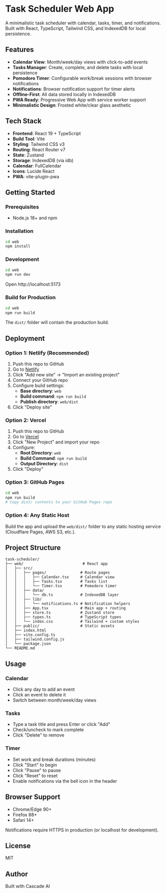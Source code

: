 # Task Scheduler Web App

A minimalistic task scheduler with calendar, tasks, timer, and notifications. Built with React, TypeScript, Tailwind CSS, and IndexedDB for local persistence.

## Features

- **Calendar View**: Month/week/day views with click-to-add events
- **Tasks Manager**: Create, complete, and delete tasks with local persistence
- **Pomodoro Timer**: Configurable work/break sessions with browser notifications
- **Notifications**: Browser notification support for timer alerts
- **Offline-First**: All data stored locally in IndexedDB
- **PWA Ready**: Progressive Web App with service worker support
- **Minimalistic Design**: Frosted white/clear glass aesthetic

## Tech Stack

- **Frontend**: React 19 + TypeScript
- **Build Tool**: Vite
- **Styling**: Tailwind CSS v3
- **Routing**: React Router v7
- **State**: Zustand
- **Storage**: IndexedDB (via idb)
- **Calendar**: FullCalendar
- **Icons**: Lucide React
- **PWA**: vite-plugin-pwa

## Getting Started

### Prerequisites

- Node.js 18+ and npm

### Installation

```bash
cd web
npm install
```

### Development

```bash
cd web
npm run dev
```

Open http://localhost:5173

### Build for Production

```bash
cd web
npm run build
```

The `dist/` folder will contain the production build.

## Deployment

### Option 1: Netlify (Recommended)

1. Push this repo to GitHub
2. Go to [Netlify](https://app.netlify.com)
3. Click "Add new site" → "Import an existing project"
4. Connect your GitHub repo
5. Configure build settings:
   - **Base directory**: `web`
   - **Build command**: `npm run build`
   - **Publish directory**: `web/dist`
6. Click "Deploy site"

### Option 2: Vercel

1. Push this repo to GitHub
2. Go to [Vercel](https://vercel.com)
3. Click "New Project" and import your repo
4. Configure:
   - **Root Directory**: `web`
   - **Build Command**: `npm run build`
   - **Output Directory**: `dist`
5. Click "Deploy"

### Option 3: GitHub Pages

```bash
cd web
npm run build
# Copy dist/ contents to your GitHub Pages repo
```

### Option 4: Any Static Host

Build the app and upload the `web/dist/` folder to any static hosting service (Cloudflare Pages, AWS S3, etc.).

## Project Structure

```
task-scheduler/
├── web/                          # React app
│   ├── src/
│   │   ├── pages/               # Route pages
│   │   │   ├── Calendar.tsx     # Calendar view
│   │   │   ├── Tasks.tsx        # Tasks list
│   │   │   └── Timer.tsx        # Pomodoro timer
│   │   ├── data/
│   │   │   └── db.ts            # IndexedDB layer
│   │   ├── lib/
│   │   │   └── notifications.ts # Notification helpers
│   │   ├── App.tsx              # Main app + routing
│   │   ├── store.ts             # Zustand store
│   │   ├── types.ts             # TypeScript types
│   │   └── index.css            # Tailwind + custom styles
│   ├── public/                  # Static assets
│   ├── index.html
│   ├── vite.config.ts
│   ├── tailwind.config.js
│   └── package.json
└── README.md
```

## Usage

### Calendar
- Click any day to add an event
- Click an event to delete it
- Switch between month/week/day views

### Tasks
- Type a task title and press Enter or click "Add"
- Check/uncheck to mark complete
- Click "Delete" to remove

### Timer
- Set work and break durations (minutes)
- Click "Start" to begin
- Click "Pause" to pause
- Click "Reset" to reset
- Enable notifications via the bell icon in the header

## Browser Support

- Chrome/Edge 90+
- Firefox 88+
- Safari 14+

Notifications require HTTPS in production (or localhost for development).

## License

MIT

## Author

Built with Cascade AI
